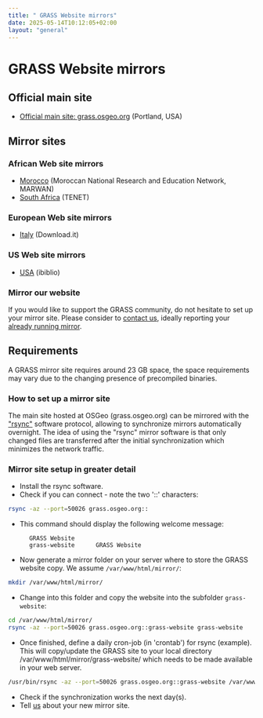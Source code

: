 ```yaml
---
title: " GRASS Website mirrors"
date: 2025-05-14T10:12:05+02:00
layout: "general"
---
```


# GRASS Website mirrors

## Official main site

- [Official main site: grass.osgeo.org](https://grass.osgeo.org/) (Portland, USA)

## Mirror sites

### African Web site mirrors

- [Morocco](https://grass.marwan.ma/) (Moroccan National Research and Education Network, MARWAN)
- [South Africa](https://grass.mirror.ac.za/) (TENET)

### European Web site mirrors

- [Italy](https://grass.mirror.download.it) (Download.it)

### US Web site mirrors

- [USA](https://mirrors.ibiblio.org/grass/html/) (ibiblio)

### Mirror our website

If you would like to support the GRASS community, do not hesitate to set up your mirror site.
Please consider to [contact us](/support/), ideally reporting your [already running mirror](/about/mirrors/).

## Requirements

A GRASS mirror site requires around 23 GB space, the space requirements may vary due to the changing presence of precompiled binaries.

### How to set up a mirror site

The main site hosted at OSGeo (grass.osgeo.org) can be mirrored with the ["rsync"](https://rsync.samba.org/) software protocol, allowing to synchronize mirrors automatically overnight. The idea of using the "rsync" mirror software is that only changed files are transferred after the initial synchronization which minimizes the network traffic.

### Mirror site setup in greater detail

- Install the rsync software.
- Check if you can connect - note the two '::' characters:

```sh
rsync -az --port=50026 grass.osgeo.org::
```

- This command should display the following welcome message:

```
      GRASS Website
      grass-website  	 GRASS Website
```

- Now generate a mirror folder on your server where to store the GRASS website copy. We assume `/var/www/html/mirror/`:

```sh
mkdir /var/www/html/mirror/
```

- Change into this folder and copy the website into the subfolder `grass-website`:

```sh
cd /var/www/html/mirror/
rsync -az --port=50026 grass.osgeo.org::grass-website grass-website
```

- Once finished, define a daily cron-job (in 'crontab') for rsync (example). This will copy/update the GRASS site to your local directory /var/www/html/mirror/grass-website/ which needs to be made available in your web server.

```sh
/usr/bin/rsync -az --port=50026 grass.osgeo.org::grass-website /var/www/html/mirror/grass-website
```

- Check if the synchronization works the next day(s).
- Tell [us](/support/) about your new mirror site.
